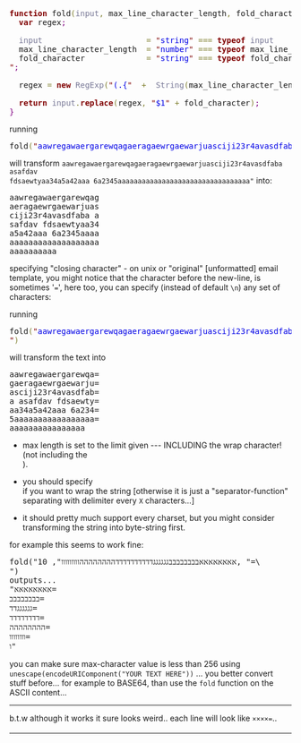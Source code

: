 <pre><span style='color:#800000; font-weight:bold; '>function</span> fold<span style='color:#808030; '>(</span><span style='color:#797997; '>input</span><span style='color:#808030; '>,</span> max_line_character_length<span style='color:#808030; '>,</span> fold_character<span style='color:#808030; '>)</span><span style='color:#800080; '>{</span>
  <span style='color:#800000; font-weight:bold; '>var</span> regex<span style='color:#800080; '>;</span>

  <span style='color:#797997; '>input</span>                      <span style='color:#808030; '>=</span> <span style='color:#800000; '>"</span><span style='color:#0000e6; '>string</span><span style='color:#800000; '>"</span> <span style='color:#808030; '>===</span> <span style='color:#800000; font-weight:bold; '>typeof</span> <span style='color:#797997; '>input</span>                      <span style='color:#800080; '>?</span> <span style='color:#797997; '>input</span>                        <span style='color:#800080; '>:</span> <span style='color:#800000; '>"</span><span style='color:#800000; '>"</span><span style='color:#800080; '>;</span>
  max_line_character_length  <span style='color:#808030; '>=</span> <span style='color:#800000; '>"</span><span style='color:#0000e6; '>number</span><span style='color:#800000; '>"</span> <span style='color:#808030; '>===</span> <span style='color:#800000; font-weight:bold; '>typeof</span> max_line_character_length  <span style='color:#800080; '>?</span> max_line_character_length    <span style='color:#800080; '>:</span> <span style='color:#008c00; '>10</span><span style='color:#800080; '>;</span>
  fold_character             <span style='color:#808030; '>=</span> <span style='color:#800000; '>"</span><span style='color:#0000e6; '>string</span><span style='color:#800000; '>"</span> <span style='color:#808030; '>===</span> <span style='color:#800000; font-weight:bold; '>typeof</span> fold_character             <span style='color:#800080; '>?</span> fold_character               <span style='color:#800080; '>:</span> <span style='color:#800000; '>"</span><span style='color:#0f69ff; '>\
</span><span style='color:#800000; '>"</span><span style='color:#800080; '>;</span>

  regex <span style='color:#808030; '>=</span> <span style='color:#800000; font-weight:bold; '>new</span> <span style='color:#797997; '>RegExp</span><span style='color:#808030; '>(</span><span style='color:#800000; '>"</span><span style='color:#0000e6; '>(.{</span><span style='color:#800000; '>"</span>  <span style='color:#808030; '>+</span>  <span style='color:#797997; '>String</span><span style='color:#808030; '>(</span>max_line_character_length <span style='color:#808030; '>-</span> fold_character<span style='color:#808030; '>.</span><span style='color:#800000; font-weight:bold; '>length</span><span style='color:#808030; '>)</span>  <span style='color:#808030; '>+</span>  <span style='color:#800000; '>"</span><span style='color:#0000e6; '>})</span><span style='color:#800000; '>"</span><span style='color:#808030; '>,</span> <span style='color:#800000; '>"</span><span style='color:#0000e6; '>gim</span><span style='color:#800000; '>"</span><span style='color:#808030; '>)</span><span style='color:#800080; '>;</span>
  
  <span style='color:#800000; font-weight:bold; '>return</span> <span style='color:#797997; '>input</span><span style='color:#808030; '>.</span><span style='color:#800000; font-weight:bold; '>replace</span><span style='color:#808030; '>(</span>regex<span style='color:#808030; '>,</span> <span style='color:#800000; '>"</span><span style='color:#0000e6; '>$1</span><span style='color:#800000; '>"</span> <span style='color:#808030; '>+</span> fold_character<span style='color:#808030; '>)</span><span style='color:#800080; '>;</span>
<span style='color:#800080; '>}</span>
</pre>

running 
<pre>fold<span style='color:#808030; '>(</span><span style='color:#800000; '>"</span><span style='color:#0000e6; '>aawregawaergarewqagaeragaewrgaewarjuasciji23r4avasdfaba asafdav fdsaewtyaa34a5a42aaa 6a2345aaaaaaaaaaaaaaaaaaaaaaaaaaaaaaaaa</span><span style='color:#800000; '>"</span><span style='color:#808030; '>,</span> <span style='color:#008c00; '>20</span><span style='color:#808030; '>)</span>
</pre>

will transform <code>aawregawaergarewqagaeragaewrgaewarjuasciji23r4avasdfaba asafdav fdsaewtyaa34a5a42aaa 6a2345aaaaaaaaaaaaaaaaaaaaaaaaaaaaaaaaa"</code> into:

<pre>
aawregawaergarewqag
aeragaewrgaewarjuas
ciji23r4avasdfaba a
safdav fdsaewtyaa34
a5a42aaa 6a2345aaaa
aaaaaaaaaaaaaaaaaaa
aaaaaaaaaa
</pre>

specifying "closing character" - on unix or "original" [unformatted] email template, you might notice that the character before the new-line, is sometimes '<code>=</code>', 
here too, you can specify (instead of default <code>&#92;n</code>) any set of characters:

running 
<pre>fold<span style='color:#808030; '>(</span><span style='color:#800000; '>"</span><span style='color:#0000e6; '>aawregawaergarewqagaeragaewrgaewarjuasciji23r4avasdfaba asafdav fdsaewtyaa34a5a42aaa 6a2345aaaaaaaaaaaaaaaaaaaaaaaaaaaaaaaaa</span><span style='color:#800000; '>"</span><span style='color:#808030; '>,</span> <span style='color:#008c00; '>20</span><span style='color:#808030; '>,</span> <span style='color:#800000; '>"</span><span style='color:#0000e6; '>=</span><span style='color:#0f69ff; '>\
</span><span style='color:#800000; '>"</span><span style='color:#808030; '>)</span>
</pre>

will transform the text into
<pre>
aawregawaergarewqa=
gaeragaewrgaewarju=
asciji23r4avasdfab=
a asafdav fdsaewty=
aa34a5a42aaa 6a234=
5aaaaaaaaaaaaaaaaa=
aaaaaaaaaaaaaaaa
</pre>

- max length is set to the limit given --- INCLUDING the wrap character! (not including the \
).
- you should specify \
 if you want to wrap the string [otherwise it is just a "separator-function" separating with delimiter every <code>X</code> characters...]


- it should pretty much support every charset, but you might consider transforming the string into byte-string first.

for example this seems to work fine:

<pre>
fold("אאאאאאאאבבבבבבבבגגגגגגדדדדדדדדדדההההההההווווווווו", 10, "=\
")
outputs...
"אאאאאאאא=
בבבבבבבב=
גגגגגגדד=
דדדדדדדד=
הההההההה=
וווווווו=
ו"
</pre>

you can make sure max-character value is less than 256 using <code>unescape(encodeURIComponent("YOUR TEXT HERE"))</code>
...
you better convert stuff before... for example to BASE64, than use the <code>fold</code> function on the ASCII content...

******
b.t.w 
although it works it sure looks weird.. each line will look like <code>&#215;&#215;&#215;&#215;=</code>..
******